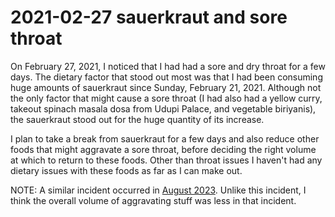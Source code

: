 # 2021-02-27 sauerkraut and sore throat

On February 27, 2021, I noticed that I had had a sore and dry throat
for a few days. The dietary factor that stood out most was that I had
been consuming huge amounts of sauerkraut since Sunday, February 21,
2021. Although not the only factor that might cause a sore throat (I
had also had a yellow curry, takeout spinach masala dosa from Udupi
Palace, and vegetable biriyanis), the sauerkraut stood out for the
huge quantity of its increase.

I plan to take a break from sauerkraut for a few days and also reduce
other foods that might aggravate a sore throat, before deciding the
right volume at which to return to these foods. Other than throat
issues I haven't had any dietary issues with these foods as far as I
can make out.

NOTE: A similar incident occurred in [August
2023](2023-08-04-sauerkraut-red-chutney-and-sore-throat.md). Unlike
this incident, I think the overall volume of aggravating stuff was
less in that incident.
